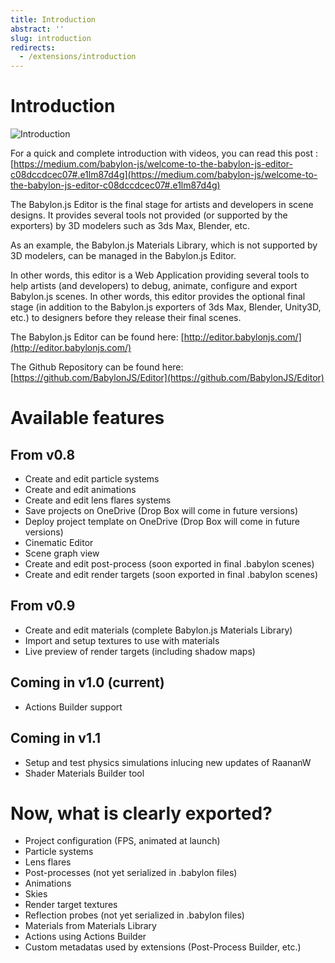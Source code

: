 ```yaml
---
title: Introduction
abstract: ''
slug: introduction
redirects:
  - /extensions/introduction
---
```


# Introduction

![Introduction](/img/extensions/Editor/editor.png)

For a quick and complete introduction with videos, you can read this post : [https://medium.com/babylon-js/welcome-to-the-babylon-js-editor-c08dccdcec07#.e1lm87d4g](https://medium.com/babylon-js/welcome-to-the-babylon-js-editor-c08dccdcec07#.e1lm87d4g)

The Babylon.js Editor is the final stage for artists and developers in scene designs.
It provides several tools not provided (or supported by the exporters) by 3D modelers such as 3ds Max, Blender, etc.

As an example, the Babylon.js Materials Library, which is not supported by 3D modelers, can be managed in the Babylon.js Editor.

In other words, this editor is a Web Application providing several tools to help artists (and developers) to debug, animate,
configure and export Babylon.js scenes. In other words, this editor provides the optional final stage (in addition to the Babylon.js
exporters of 3ds Max, Blender, Unity3D, etc.) to designers before they release their final scenes.

The Babylon.js Editor can be found here: [http://editor.babylonjs.com/](http://editor.babylonjs.com/)

The Github Repository can be found here: [https://github.com/BabylonJS/Editor](https://github.com/BabylonJS/Editor)

# Available features
## From v0.8
* Create and edit particle systems
* Create and edit animations
* Create and edit lens flares systems
* Save projects on OneDrive (Drop Box will come in future versions)
* Deploy project template on OneDrive (Drop Box will come in future versions)
* Cinematic Editor
* Scene graph view
* Create and edit post-process (soon exported in final .babylon scenes)
* Create and edit render targets (soon exported in final .babylon scenes)

## From v0.9
* Create and edit materials (complete Babylon.js Materials Library)
* Import and setup textures to use with materials
* Live preview of render targets (including shadow maps)

## Coming in v1.0 (current)
* Actions Builder support

## Coming in v1.1
* Setup and test physics simulations inlucing new updates of RaananW
* Shader Materials Builder tool

# Now, what is clearly exported?
* Project configuration (FPS, animated at launch)
* Particle systems
* Lens flares
* Post-processes (not yet serialized in .babylon files)
* Animations
* Skies
* Render target textures
* Reflection probes (not yet serialized in .babylon files)
* Materials from Materials Library
* Actions using Actions Builder
* Custom metadatas used by extensions (Post-Process Builder, etc.)
